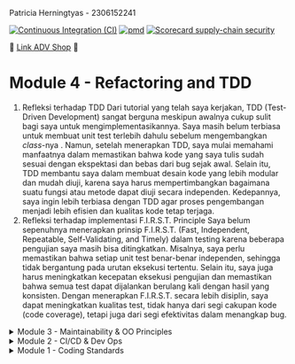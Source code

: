 Patricia Herningtyas - 2306152241

[![Continuous Integration (CI)](https://github.com/patriciatyas/eshop/actions/workflows/ci.yml/badge.svg?branch=main)](https://github.com/patriciatyas/eshop/actions/workflows/ci.yml)
[![pmd](https://github.com/patriciatyas/eshop/actions/workflows/pmd.yml/badge.svg)](https://github.com/patriciatyas/eshop/actions/workflows/pmd.yml)
[![Scorecard supply-chain security](https://github.com/patriciatyas/eshop/actions/workflows/scorecard.yml/badge.svg)](https://github.com/patriciatyas/eshop/actions/workflows/scorecard.yml)


🔗 [Link ADV Shop](https://gothic-fionna-patriciatyas-af6852fc.koyeb.app/) 🔗

# Module 4 - Refactoring and TDD
1. Refleksi terhadap TDD
   Dari tutorial yang telah saya kerjakan, TDD (Test-Driven Development) sangat berguna meskipun awalnya cukup sulit bagi saya untuk mengimplementasikannya. Saya masih belum terbiasa untuk membuat unit test terlebih dahulu sebelum mengembangkan _class_-nya . Namun, setelah menerapkan TDD, saya mulai memahami manfaatnya dalam memastikan bahwa kode yang saya tulis sudah sesuai dengan ekspektasi dan bebas dari bug sejak awal. Selain itu, TDD membantu saya dalam membuat desain kode yang lebih modular dan mudah diuji, karena saya harus mempertimbangkan bagaimana suatu fungsi atau metode dapat diuji secara independen. Kedepannya, saya ingin lebih terbiasa dengan TDD agar proses pengembangan menjadi lebih efisien dan kualitas kode tetap terjaga.
2. Refleksi terhadap implementasi F.I.R.S.T. Principle
   Saya belum sepenuhnya menerapkan prinsip F.I.R.S.T. (Fast, Independent, Repeatable, Self-Validating, and Timely) dalam testing karena beberapa pengujian saya masih bisa ditingkatkan. Misalnya, saya perlu memastikan bahwa setiap unit test benar-benar independen, sehingga tidak bergantung pada urutan eksekusi tertentu. Selain itu, saya juga harus meningkatkan kecepatan eksekusi pengujian dan memastikan bahwa semua test dapat dijalankan berulang kali dengan hasil yang konsisten. Dengan menerapkan F.I.R.S.T. secara lebih disiplin, saya dapat meningkatkan kualitas test, tidak hanya dari segi cakupan kode (code coverage), tetapi juga dari segi efektivitas dalam menangkap bug.

<details>

<summary>Module 3 - Maintainability & OO Principles</summary>

# Module 3 - Maintainability & OO Principles

### SOLID principles yang diterapkan:
1. Single Responsibility Principle (SRP)
   - Memisahkan `CarController` dari `ProductController` dan menjadikannya class sendiri
   - Memisahkan ID _generation_ dari CarRepository dan menjadikannya class sendiri
   Dengan demikian, setiap class sekarang memiliki tepat satu _responsibility_
2. Liskov Substitution Principle (LSP)
   - Menghapus extends dari CarController dan membuat CarController menjadi class sendiri (di file berbeda). Hal ini saya lakukan karena CarController memiliki perilaku yang berbeda dengan superclassnya.
3. Interface Segregation Principle (ISP)
   - ISP telah diterapkan pada CarService karena interface ini fokus pada satu hal, yaitu CRUD untuk Car.
4. Dependency Inversion Principle (DIP)
   - Mengganti tipe data dari variabel carService pada CarController yang awalnya CarServiceImpl menjadi CarService. Hal ini saya lakukan karena CarController seharusnya bergantung dengan interface CarService.

### Keuntungan dari mengimplementasikan SOLID principle
Dengan menerapkan prinsip SOLID. Kode dapat lebih mudah di-_maintain_. Contoh: Jika cara pembuatan ID diubah, hanya IdGeneratorService yang perlu dimodifikasi tanpa mengubah repository. Manfaat dari hal ini adalah perubahan lokal mengurangi risiko bug di bagian lain proyek.
Proyek yang menerapkan prinsip SOLID memiliki fondasi yang kuat, dapat menangani pertumbuhan dan perubahan di masa depan dengan lebih mudah, serta tetap mudah diuji dan dipelihara.

### Kekurangan dari tidak mengimplementasikan SOLID principle
Tanpa menerapkan prinsip SOLID, kode bisa menjadi sulit diperbaiki, tidak fleksibel, dan mudah mengalami error saat ada perubahan. Jika satu bagian kode diubah, bagian lain yang tidak berhubungan bisa ikut bermasalah karena semuanya terlalu saling bergantung. Selain itu, _testing_ juga menjadi lebih rumit karena sulit memisahkan bagian kode untuk di-_test_ secara mandiri.
Contoh: Jika SRP tidak diterapkan, anggota tim lain dapat kesulitan menemukan metode-metode dalam CarController karena masih tergabung dalam ProductController, sehingga membingungkan dan memperumit pemahaman kode.
</details>


<details>
<summary>Module 2 - CI/CD & Dev Ops</summary>

# Module 2 - CI/CD & Dev Ops

### List the code quality issue(s) that you fixed during the exercise and explain your strategy on fixing them.
1. Saya menghapus modifier yang tidak perlu dalam interface ProductService. Dalam Java, semua metode di dalam sebuah interface secara implisit bersifat public dan abstract, sehingga menambahkan modifier public secara eksplisit menjadi redundan. Dengan menghapusnya, kode menjadi lebih bersih dan mengikuti _best practice_ dalam java, meningkatkan _readability_ dan _code maintenance_.
    Permasalahan:  
    ``` 
    public interface ProductService {
        public Product create(Product product);
        public List<Product> findAll();
        public Product findProductById (String productId);
        public Product update(Product product);
        public void delete (Product product);
    }
    ```
   Perbaikan:
   ```
    public interface ProductService {
        Product create(Product product);
        List<Product> findAll();
        Product findProductById (String productId);
        Product update(Product product);
        void delete (Product product);
   }
   ```
2. Menghapus import yang tidak terpakai di HomePageController
    ```
    import org.springframework.web.bind.annotation.*;

    ```
   menjadi
    ```
   import org.springframework.web.bind.annotation.GetMapping;

   ```
3. Mengubah string comparisons dari
    ```
   if (product.getProductName().equals(""))
   ```
   menjadi
    ```
   if ("".equals(product.getProductName()))
   ```
   untuk mencegah NullPointerException jika getProductName() adalah null (akan me-return false jika null)
4. Menambahkan {} untuk if conditions agar kode memiliki _readability_ dan _maintainability_ yang lebih baik. 

    Sebelum: 
   ```
   if ("".equals(product.getProductName())) product.setProductName("Nama produk tidak boleh kosong");
    if (product.getProductQuantity() < 0) product.setProductQuantity(0);
   ```
    Setelah:
    ```
    if ("".equals(product.getProductName())) {
       product.setProductName("Nama produk tidak boleh kosong");
    }
    if (product.getProductQuantity() < 0) {
       product.setProductQuantity(0);
    }
    ```
5. Mengubah "redirect:/product/list" menjadi sebuah private static final constant di ProductController agar tidak melanggar DRY (Don't Repeat Yourself) principle.

    Sebelum:
    ```
    public String editProductPost(@ModelAttribute Product product){
        service.update(product);
        return "redirect:/product/list";
    }
    ```
    Setelah:
    ```
    private static final String REDIRECT_PRODUCT_LIST = "redirect:/product/list";
    .
    .
    public String editProductPost(@ModelAttribute Product product){
        service.update(product);
        return REDIRECT_PRODUCT_LIST;
    }
    ```
### Look at your CI/CD workflows (GitHub)/pipelines (GitLab). Do you think the current implementation has met the definition of Continuous Integration and Continuous Deployment? Explain the reasons (minimum 3 sentences)!
Sudah, karena saya menerapkan Automated Testing dan Code Quality Analysis. Setiap push dan pull request men-trigger test suite dan static code analysis. Hal ini dilakukan agar perubahan baru tidak menyebabkan regresi atau masalah kualitas kode. Ini juga sejalan dengan prinsip CI yang mengutamakan validasi kode sebelum digabungkan. Saya menerapkan CD disaat mendeploy aplikasi ke PaaS setelah semua pengujian berhasil. Ini berarti setiap perubahan yang lolos tahap pengujian akan langsung diterapkan ke _production environment_ tanpa interverensi manual. Dengan demikian, proses pengembangan menjadi lebih efisien dan memastikan bahwa fitur baru atau perbaikan dapat segera digunakan oleh pengguna.
</details>


<details>
<summary>Module 1 - Coding Standards</summary>

# Module 1 - Coding Standards

## Reflection 1
<h3>Penerapan Prinsip Clean Code<h3>

**1. Meaningful Names**

Untuk tutorial ini, saya menuliskan nama variabel, _function_, _class_, dan _argument_ sejelas mungkin agar tidak perlu menjelaskan lagi menggunakan _comment_.
Contoh:
```
void testEmptyProductName() {
        Product product = new Product();
        product.setProductId("eb558e9f-1c39-460e-8860-71af6af63bd6");
        product.setProductName("");
        product.setProductQuantity(100);
        productRepository.create(product);

        assertEquals("Nama produk tidak boleh kosong", product.getProductName());
    }
```
**2. Functions**

Untuk _functions_, saya membuat _functions_ yang hanya bisa melakukan satu hal, kecil, dan tidak memiliki efek samping.

**3. Comments**

Saya tidak menambahkan _comment_ untuk kode yang sudah jelas seperti pada poin pertama. Saya juga menambahkan _comment_ se-singkat, padat, dan jelas mungkin.

**4. Objects and Data Structures**

Saya menempatkan UUID Product di dalam constructor Product itu sendiri, sesuai dengan prinsip OOP, daripada meletakkannya di ProductService.java atau ProductRepository.java.

**5. Error Handling**

Saya membuat _handling_ untuk _invalid input_ dengan membagi-baginya menjadi beberapa functions agar lebih rapih dan mudah dibaca.

## Cara saya mengembangkan code
Saya membaca dokumentasi di internet dan stackoverflow jika menemukan error.

## Reflection 2

1. Saya jadi mudah menemukan bug dalam code saya. Saya tidak perlu memasukan input secara manual karena adanya unit-test.
Berapa banyak test yang diperlukan dalam sebuah 'Class'?**
Tidak ada batasan untuk membuat test. Menurut saya, semakin banyak test maka semakin baik. Namun, kita harus tetap memperhatikan fungsionalitas dari test tersebut.
Jika code coverage saya 100%, bukan berarti kode saya tidak memiliki _bugs_ atau _error_ karena code coverage hanya mengukur seberapa banyak baris atau cabang kode yang dieksekusi oleh _testing_, tetapi tidak menjamin bahwa semua kemungkinan kasus atau skenario telah diuji dengan benar.
Misalnya, bisa jadi _testing_ tidak mencakup semua kasus edge, tidak menguji interaksi antar komponen, atau ada kesalahan logika.
Jadi, meskipun code coverage tinggi itu baik, kualitas pengujian dan cakupan skenario _testing_ jauh lebih penting untuk memastikan kode benar-benar bebas dari bug.

2. Menurut pendapat saya, hal tersebut mengurangi kualitas dari _clean code_. Menggunakan suatu prosedur dan variabel yang sama membuat kode menjadi tidak efisien. Oleh karena itu, kita bisa membuatnya ke dalam satu 'Class'. Setelah itu, dipisah menjadi _function_ yang berbeda-beda untuk setiap _test_nya.
</details>
